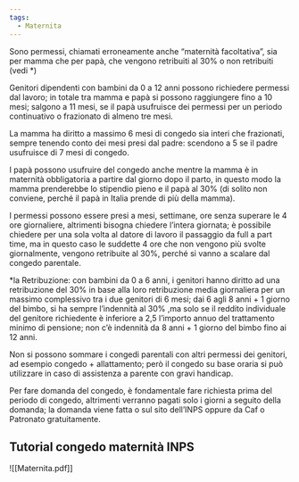 ```yaml
---
tags:
  - Maternita
---
```

Sono permessi, chiamati erroneamente anche “maternità facoltativa”, sia per mamma che per papà, che vengono retribuiti al 30% o non retribuiti (vedi *)

Genitori dipendenti con bambini da 0 a 12 anni possono richiedere permessi dal lavoro; in totale tra mamma e papà si possono raggiungere fino a 10 mesi; salgono a 11 mesi, se il papà usufruisce dei permessi per un periodo continuativo o frazionato di almeno tre mesi.

La mamma ha diritto a massimo 6 mesi di congedo sia interi che frazionati, sempre tenendo conto dei mesi presi dal padre: scendono a 5 se il padre usufruisce di 7 mesi di congedo.

I papà possono usufruire del congedo anche mentre la mamma è in maternità obbligatoria a partire dal giorno dopo il parto, in questo modo la mamma prenderebbe lo stipendio pieno e il papà al 30% (di solito non conviene, perché il papà in Italia prende di più della mamma).

I permessi possono essere presi a mesi, settimane, ore senza superare le 4 ore giornaliere, altrimenti bisogna chiedere l’intera giornata; è possibile chiedere per una sola volta al datore di lavoro il passaggio da full a part time, ma in questo caso le suddette 4 ore che non vengono più svolte giornalmente, vengono retribuite al 30%, perché si vanno a scalare dal congedo parentale.

*la Retribuzione: con bambini da 0 a 6 anni, i genitori hanno diritto ad una retribuzione del 30% in base alla loro retribuzione media giornaliera per un massimo complessivo tra i due genitori di 6 mesi; dai 6 agli 8 anni + 1 giorno del bimbo, si ha sempre l’indennità al 30% ,ma solo se il reddito individuale del genitore richiedente è inferiore a 2,5 l’importo annuo del trattamento minimo di pensione; non c’è indennità da 8 anni + 1 giorno del bimbo fino ai 12 anni.

Non si possono sommare i congedi parentali con altri permessi dei genitori, ad esempio congedo + allattamento; però il congedo su base oraria si può utilizzare in caso di assistenza a parente con gravi handicap.

Per fare domanda del congedo, è fondamentale fare richiesta prima del periodo di congedo, altrimenti verranno pagati solo i giorni a seguito della domanda; la domanda viene fatta o sul sito dell’INPS oppure da Caf o Patronato gratuitamente.

## Tutorial congedo maternità INPS

![[Maternita.pdf]]
